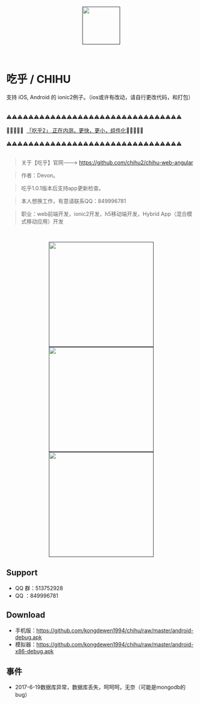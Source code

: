<p align="center"><a href="" target="_blank"><img width="100"src="https://github.com/kongdewen1994/chihu/blob/master/resources/android/icon/drawable-xxhdpi-icon.png"></a></p>

<p align="center">
  <a href="https://github.com/kongdewen1994/chihu"><img src="https://img.shields.io/badge/APP-吃乎-blue.svg" alt=""></a>
  <a href="https://github.com/kongdewen1994/chihu"><img src="https://img.shields.io/badge/QQ%20Group-513752928-red.svg" alt=""></a>
  <a href="https://github.com/kongdewen1994/chihu"><img src="https://img.shields.io/badge/Beta-1.1.0-blue.svg" alt=""></a>
  <a href="https://github.com/kongdewen1994/chihu"><img src="https://img.shields.io/badge/ionic2-3.0.1-blue.svg" alt=""></a>
  <a href="https://github.com/kongdewen1994/chihu"><img src="https://img.shields.io/badge/platforms-iOS%7CAndroid-lightgrey.svg" alt=""></a>
  <a href="https://github.com/kongdewen1994/chihu"><img src="https://img.shields.io/badge/WeChat-Devon1994-brightgreen.svg" alt=""></a>
  
</p>


# 吃乎 / CHIHU


支持 iOS, Android 的 ionic2例子。（ios或许有改动，请自行更改代码，和打包）
<br/>
<br/>
<br/>
⚠️⚠️⚠️⚠️⚠️⚠️⚠️⚠️⚠️⚠️⚠️⚠️⚠️⚠️⚠️⚠️⚠️⚠️⚠️⚠️⚠️⚠️⚠️⚠️⚠️⚠️⚠️⚠️⚠️⚠️⚠️⚠️
<br/>
<br/>
🎉🎉🎉🎉🎉  <a href="https://github.com/kongdewen1994/chihu2/blob/master/README.md">「吃乎2」 正在内测，更快，更小，组件化</a>🎉🎉🎉🎉🎉 
<br/>
<br/>
⚠️⚠️⚠️⚠️⚠️⚠️⚠️⚠️⚠️⚠️⚠️⚠️⚠️⚠️⚠️⚠️⚠️⚠️⚠️⚠️⚠️⚠️⚠️⚠️⚠️⚠️⚠️⚠️⚠️⚠️⚠️⚠️
<br/>
<br/>
> 关于【吃乎】官网---> https://github.com/chihu2/chihu-web-angular

> 作者：Devon。

>吃乎1.0.1版本后支持app更新检查。

>本人想换工作，有意请联系QQ：849996781

>职业：web前端开发，ionic2开发，h5移动端开发，Hybrid App（混合模式移动应用）开发


<br/>

<p align="center"><a href="" target="_blank"><img width="278"src="https://github.com/kongdewen1994/chihu/blob/master/test/Screenshot_20170528-171033.png"></a>
<a href="" target="_blank"><img width="278"src="https://github.com/kongdewen1994/chihu/blob/master/test/Screenshot_20170528-171404.png"></a>
<a href="" target="_blank"><img width="278"src="https://github.com/kongdewen1994/chihu/blob/master/test/Screenshot_20170528-171432.png"></a>
</p>


## Support
- QQ 群：513752928
- QQ ：849996781

## Download
- 手机版：https://github.com/kongdewen1994/chihu/raw/master/android-debug.apk
- 模拟器：https://github.com/kongdewen1994/chihu/raw/master/android-x86-debug.apk

## 事件
- 2017-6-19数据库异常，数据库丢失，呵呵呵，无奈（可能是mongodb的bug）

